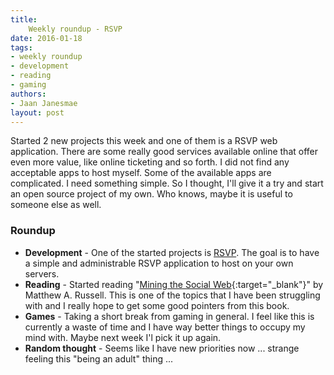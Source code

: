 ```yaml
---
title:
    Weekly roundup - RSVP
date: 2016-01-18
tags:
- weekly roundup
- development
- reading
- gaming
authors:
- Jaan Janesmae
layout: post
---
```

Started 2 new projects this week and one of them is a RSVP web application. There are some really good services available online that offer even more value, like online ticketing and so forth. I did not find any acceptable apps to host myself. Some of the available apps are complicated. I need something simple. So I thought, I'll give it a try and start an open source project of my own. Who knows, maybe it is useful to someone else as well.

### Roundup

- **Development** - One of the started projects is [RSVP](/projects/rsvp/). The goal is to have a simple and administrable RSVP application to host on your own servers. 
- **Reading** - Started reading "[Mining the Social Web][oreilly]{:target="_blank"}" by Matthew A. Russell. This is one of the topics that I have been struggling with and I really hope to get some good pointers from this book.
- **Games** - Taking a short break from gaming in general. I feel like this is currently a waste of time and I have way better things to occupy my mind with. Maybe next week I'l pick it up again.
- **Random thought** - Seems like I have new priorities now ... strange feeling this "being an adult" thing ...

[oreilly]: http://shop.oreilly.com/product/0636920030195.do